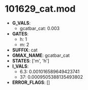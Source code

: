 # 101629_cat.mod

- **G_VALS**:
  - gcatbar_cat: 0.003
- **GATES**:
  - h: 1
  - m: 2
- **SUFFIX**: cat
- **GMAX_NAME**: gcatbar_cat
- **STATES**: ['m', 'h']
- **I_VALS**:
  - 6.3: 0.001016589649423741
  - 37: 0.0009505388135493802
- **ERROR_FLAGS**: []
